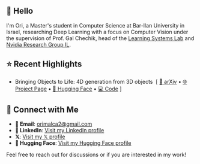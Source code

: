 ## 👋 Hello
I'm Ori, a Master's student in Computer Science at Bar-Ilan University in Israel, researching Deep Learning with a focus on Computer Vision under the supervision of Prof. Gal Chechik, head of the [Learning Systems Lab](https://chechiklab.biu.ac.il/) and [Nvidia Research Group IL](https://research.nvidia.com/labs/par/).

## ⭐ Recent Highlights
- Bringing Objects to Life: 4D generation from 3D objects &nbsp;[ [📑 arXiv](https://arxiv.org/abs/2412.20422) • [🌐 Project Page](https://3-to-4d.github.io/3-to-4d/) • [🤗 Hugging Face](https://huggingface.co/papers/2412.20422) • [💻 Code](https://github.com/ohad204/3to4D) ]

## 💬 Connect with Me
- **📧 Email**: [orimalca2@gmail.com](mailto:orimalca2@gmail.com)
- **💼 LinkedIn**: [Visit my LinkedIn profile](https://www.linkedin.com/in/ori-malca/)
- **𝕏**: [Visit my 𝕏 profile](https://x.com/Orimalca)
- **🤗 Hugging Face**: [Visit my Hugging Face profile](https://huggingface.co/Orimalca)
<!--- **🌐 Personal Website: []() --->

Feel free to reach out for discussions or if you are interested in my work!

<!--- NOTES
1. posibile emoji's for "Connect with Me" part: [💬, 👥, 🌏, 🙋‍♂️, 😀, 🔗, 🖇️, 🔁, 🙌]
--->
